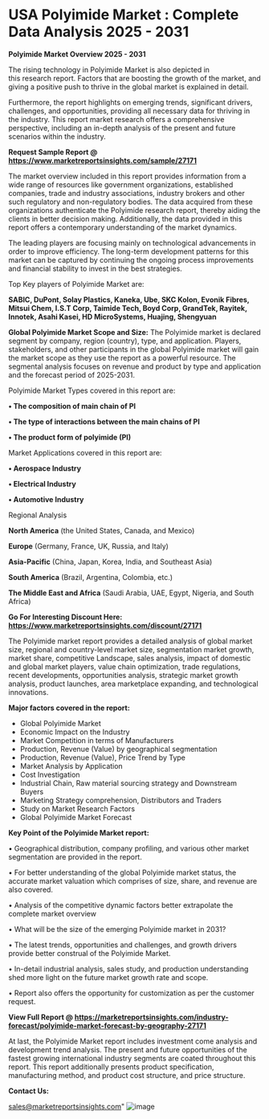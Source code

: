  # USA Polyimide Market : Complete Data Analysis 2025 - 2031

<Strong> Polyimide Market Overview 2025 - 2031</strong>

The rising technology in Polyimide Market is also depicted in this research report. Factors that are boosting the growth of the market, and giving a positive push to thrive in the global market is explained in detail.

Furthermore, the report highlights on emerging trends, significant drivers, challenges, and opportunities, providing all necessary data for thriving in the industry. This report market research offers a comprehensive perspective, including an in-depth analysis of the present and future scenarios within the industry.

<strong>Request Sample Report @ <a href=https://www.marketreportsinsights.com/sample/27171>https://www.marketreportsinsights.com/sample/27171</a></strong>

The market overview included in this report provides information from a wide range of resources like government organizations, established companies, trade and industry associations, industry brokers and other such regulatory and non-regulatory bodies. The data acquired from these organizations authenticate the Polyimide research report, thereby aiding the clients in better decision making. Additionally, the data provided in this report offers a contemporary understanding of the market dynamics.

The leading players are focusing mainly on technological advancements in order to improve efficiency. The long-term development patterns for this market can be captured by continuing the ongoing process improvements and financial stability to invest in the best strategies.

Top Key players of Polyimide Market are:

<strong>SABIC, DuPont, Solay Plastics, Kaneka, Ube, SKC Kolon, Evonik Fibres, Mitsui Chem, I.S.T Corp, Taimide Tech, Boyd Corp, GrandTek, Rayitek, Innotek, Asahi Kasei, HD MicroSystems, Huajing, Shengyuan</strong>

<strong><b>Global Polyimide Market Scope and Size:</b></strong>
The Polyimide market is declared segment by company, region (country), type, and application. Players, stakeholders, and other participants in the global Polyimide market will gain the market scope as they use the report as a powerful resource. The segmental analysis focuses on revenue and product by type and application and the forecast period of 2025-2031.

Polyimide Market Types covered in this report are:

<strong>• The composition of main chain of PI

• The type of interactions between the main chains of PI

• The product form of polyimide (PI)</strong>

Market Applications covered in this report are:

<strong>• Aerospace Industry

• Electrical Industry

• Automotive Industry</strong> 

Regional Analysis

<strong>North America</strong> (the United States, Canada, and Mexico)

<strong>Europe</strong> (Germany, France, UK, Russia, and Italy)

<strong>Asia-Pacific</strong> (China, Japan, Korea, India, and Southeast Asia)

<strong>South America</strong> (Brazil, Argentina, Colombia, etc.)

<strong>The Middle East and Africa</strong> (Saudi Arabia, UAE, Egypt, Nigeria, and South Africa)

<strong>Go For Interesting Discount Here: <a href=https://www.marketreportsinsights.com/discount/27171>https://www.marketreportsinsights.com/discount/27171</a></strong>

The Polyimide market report provides a detailed analysis of global market size, regional and country-level market size, segmentation market growth, market share, competitive Landscape, sales analysis, impact of domestic and global market players, value chain optimization, trade regulations, recent developments, opportunities analysis, strategic market growth analysis, product launches, area marketplace expanding, and technological innovations.

<strong><b>Major factors covered in the report:</b></strong>
<ul>
  <li>Global Polyimide Market </li>
  <li>Economic Impact on the Industry</li>
  <li>Market Competition in terms of Manufacturers</li>
  <li>Production, Revenue (Value) by geographical segmentation</li>
  <li>Production, Revenue (Value), Price Trend by Type</li>
  <li>Market Analysis by Application</li>
  <li>Cost Investigation</li>
  <li>Industrial Chain, Raw material sourcing strategy and Downstream Buyers</li>
  <li>Marketing Strategy comprehension, Distributors and Traders</li>
  <li>Study on Market Research Factors</li>
  <li>Global Polyimide Market Forecast</li>
</ul>

<strong><b>Key Point of the Polyimide Market report:</b></strong>

• Geographical distribution, company profiling, and various other market segmentation are provided in the report.

• For better understanding of the global Polyimide market status, the accurate market valuation which comprises of size, share, and revenue are also covered.

• Analysis of the competitive dynamic factors better extrapolate the complete market overview

• What will be the size of the emerging Polyimide market in 2031?

• The latest trends, opportunities and challenges, and growth drivers provide better construal of the Polyimide Market.

• In-detail industrial analysis, sales study, and production understanding shed more light on the future market growth rate and scope.

• Report also offers the opportunity for customization as per the customer request.

<strong><b>View Full Report @ <a href=https://marketreportsinsights.com/industry-forecast/polyimide-market-forecast-by-geography-27171>https://marketreportsinsights.com/industry-forecast/polyimide-market-forecast-by-geography-27171</a></b></strong>


At last, the Polyimide Market report includes investment come analysis and development trend analysis. The present and future opportunities of the fastest growing international industry segments are coated throughout this report. This report additionally presents product specification, manufacturing method, and product cost structure, and price structure.

<strong>Contact Us:</strong>

sales@marketreportsinsights.com"
![image](https://github.com/user-attachments/assets/c135d3f3-3031-4d7a-beca-0fb661e8dfb2)
